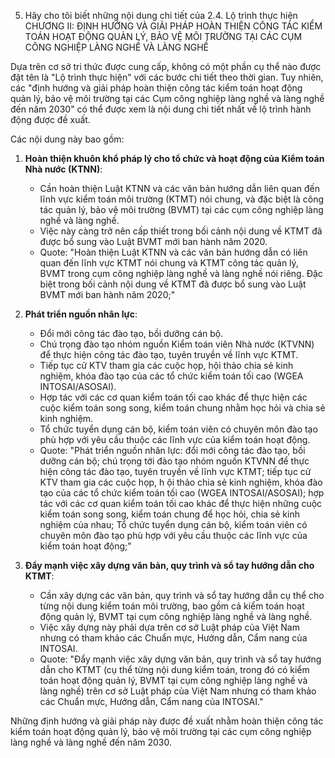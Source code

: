 05. Hãy cho tôi biết những nội dung chi tiết của 2.4. Lộ trình thực hiện CHƯƠNG II: ĐỊNH HƯỚNG VÀ GIẢI PHÁP HOÀN THIỆN CÔNG TÁC KIỂM TOÁN HOẠT ĐỘNG QUẢN LÝ, BẢO VỆ MÔI TRƯỜNG TẠI CÁC CỤM CÔNG NGHIỆP LÀNG NGHỀ VÀ LÀNG NGHỀ

Dựa trên cơ sở tri thức được cung cấp, không có một phần cụ thể nào được đặt tên là "Lộ trình thực hiện" với các bước chi tiết theo thời gian. Tuy nhiên, các "định hướng và giải pháp hoàn thiện công tác kiểm toán hoạt động quản lý, bảo vệ môi trường tại các Cụm công nghiệp làng nghề và làng nghề đến năm 2030" có thể được xem là nội dung chi tiết nhất về lộ trình hành động được đề xuất.

Các nội dung này bao gồm:

1.  **Hoàn thiện khuôn khổ pháp lý cho tổ chức và hoạt động của Kiểm toán Nhà nước (KTNN)**:
    *   Cần hoàn thiện Luật KTNN và các văn bản hướng dẫn liên quan đến lĩnh vực kiểm toán môi trường (KTMT) nói chung, và đặc biệt là công tác quản lý, bảo vệ môi trường (BVMT) tại các cụm công nghiệp làng nghề và làng nghề.   
    *   Việc này càng trở nên cấp thiết trong bối cảnh nội dung về KTMT đã được bổ sung vào Luật BVMT mới ban hành năm 2020.
    *   Quote: "Hoàn thiện Luật KTNN và các văn bản hướng dẫn có liên quan đến lĩnh vực KTMT nói chung và KTMT công tác quản lý, BVMT trong cụm công nghiệp làng nghề và làng nghề nói riêng. Đặc biệt trong bối cảnh nội dung về KTMT đã được bổ sung vào Luật BVMT mới ban hành năm 2020;"

2.  **Phát triển nguồn nhân lực**:
    *   Đổi mới công tác đào tạo, bồi dưỡng cán bộ.
    *   Chú trọng đào tạo nhóm nguồn Kiểm toán viên Nhà nước (KTVNN) để thực hiện công tác đào tạo, tuyên truyền về lĩnh vực KTMT.
    *   Tiếp tục cử KTV tham gia các cuộc họp, hội thảo chia sẻ kinh nghiệm, khóa đào tạo của các tổ chức kiểm toán tối cao (WGEA INTOSAI/ASOSAI).
    *   Hợp tác với các cơ quan kiểm toán tối cao khác để thực hiện các cuộc kiểm toán song song, kiểm toán chung nhằm học hỏi và chia sẻ kinh nghiệm.
    *   Tổ chức tuyển dụng cán bộ, kiểm toán viên có chuyên môn đào tạo phù hợp với yêu cầu thuộc các lĩnh vực của kiểm toán hoạt động.
    *   Quote: "Phát triển nguồn nhân lực: đổi mới công tác đào tạo, bồi dưỡng cán bộ; chú trọng tới đào tạo nhóm nguồn KTVNN để thực hiện công tác đào tạo, tuyên truyền về lĩnh vực KTMT; tiếp tục cử KTV tham gia các cuộc họp, h
ội thảo chia sẻ kinh nghiệm, khóa đào tạo của các tổ chức kiểm toán tối cao (WGEA INTOSAI/ASOSAI); hợp tác với các cơ quan kiểm toán tối cao khác để thực hiện những cuộc kiểm toán song song, kiểm toán chung để học hỏi, chia sẻ kinh nghiệm của nhau; Tổ chức tuyển dụng cán bộ, kiểm toán viên có chuyên môn đào tạo phù hợp với yêu cầu thuộc các lĩnh vực của kiểm toán hoạt động;"

3.  **Đẩy mạnh việc xây dựng văn bản, quy trình và sổ tay hướng dẫn cho KTMT**:
    *   Cần xây dựng các văn bản, quy trình và sổ tay hướng dẫn cụ thể cho từng nội dung kiểm toán môi trường, bao gồm cả kiểm toán hoạt động quản lý, BVMT tại cụm công nghiệp làng nghề và làng nghề.
    *   Việc xây dựng này phải dựa trên cơ sở Luật pháp của Việt Nam nhưng có tham khảo các Chuẩn mực, Hướng dẫn, Cẩm nang của INTOSAI.
    *   Quote: "Đẩy mạnh việc xây dựng văn bản, quy trình và sổ tay hướng dẫn cho KTMT (cụ thể từng nội dung kiểm toán, trong đó có kiểm toán hoạt động quản lý, BVMT tại cụm công nghiệp làng nghề và làng nghề) trên cơ sở Luật pháp của Việt Nam nhưng có tham khảo các Chuẩn mực, Hướng dẫn, Cẩm nang của INTOSAI."

Những định hướng và giải pháp này được đề xuất nhằm hoàn thiện công tác kiểm toán hoạt động quản lý, bảo vệ môi trường tại các cụm công nghiệp làng nghề và làng nghề đến năm 2030.